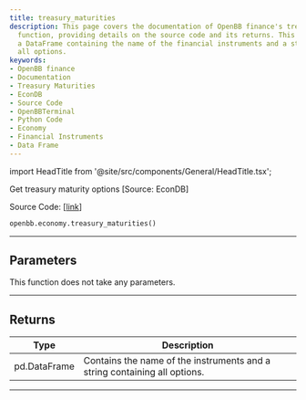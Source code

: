 ```yaml
---
title: treasury_maturities
description: This page covers the documentation of OpenBB finance's treasury_maturities
  function, providing details on the source code and its returns. This function returns
  a DataFrame containing the name of the financial instruments and a string containing
  all options.
keywords:
- OpenBB finance
- Documentation
- Treasury Maturities
- EconDB
- Source Code
- OpenBBTerminal
- Python Code
- Economy
- Financial Instruments
- Data Frame
---
```


import HeadTitle from '@site/src/components/General/HeadTitle.tsx';

<HeadTitle title="treasury_maturities - Economy - Reference | OpenBB SDK Docs" />

Get treasury maturity options [Source: EconDB]

Source Code: [[link](https://github.com/OpenBB-finance/OpenBBTerminal/tree/main/openbb_terminal/economy/econdb_model.py#L849)]

```python
openbb.economy.treasury_maturities()
```

---

## Parameters

This function does not take any parameters.

---

## Returns

| Type | Description |
| ---- | ----------- |
| pd.DataFrame | Contains the name of the instruments and a string containing all options. |
---
